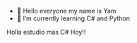 - 👋 Hello everyone my name is Yam
- 🌱 I’m currently learning C# and Python


Holla estudio mas C# Hoy!!
<!---
Yam010300/Yam010300 is a ✨ special ✨ repository because its `README.md` (this file) appears on your GitHub profile.
You can click the Preview link to take a look at your changes.
--->
